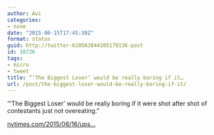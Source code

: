 ```yaml
---
author: Avi
categories:
- none
date: "2015-06-15T17:45:38Z"
format: status
guid: http://twitter-610563844105179136-post
id: 10726
tags:
- micro
- tweet
title: “‘The Biggest Loser’ would be really boring if it…
url: /post/the-biggest-loser-would-be-really-boring-if-it/
---
```

“‘The Biggest Loser’ would be really boring if it were shot after shot of contestants just not overeating.”

[nytimes.com/2015/06/16/ups…](http://www.nytimes.com/2015/06/16/upshot/to-lose-weight-eating-less-is-far-more-important-than-exercising-more.html)